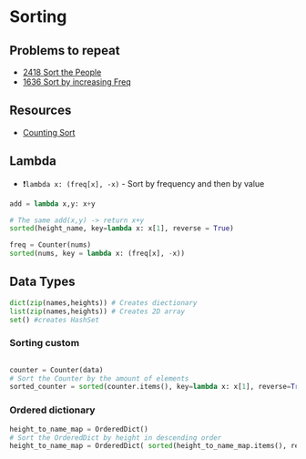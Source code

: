 # Sorting 

## Problems to repeat

- [ 2418 Sort the People](https://leetcode.com/problems/sort-the-people/)
- [ 1636 Sort by increasing Freq](https://leetcode.com/problems/sort-array-by-increasing-frequency/)

## Resources
- [Counting Sort](https://leetcode.com/explore/learn/card/sorting/695/non-comparison-based-sorts/4437/)


## Lambda 

- ❗`lambda x: (freq[x], -x)` - Sort by frequency and then by value

```python
add = lambda x,y: x+y

# The same add(x,y) -> return x+y
sorted(height_name, key=lambda x: x[1], reverse = True)

freq = Counter(nums)
sorted(nums, key = lambda x: (freq[x], -x))
```

## Data Types

```python
dict(zip(names,heights)) # Creates diectionary
list(zip(names,heights)) # Creates 2D array
set() #creates HashSet

```

### Sorting custom


```python

counter = Counter(data)
# Sort the Counter by the amount of elements
sorted_counter = sorted(counter.items(), key=lambda x: x[1], reverse=True)

```
### Ordered dictionary

```python
height_to_name_map = OrderedDict()
# Sort the OrderedDict by height in descending order
height_to_name_map = OrderedDict( sorted(height_to_name_map.items(), reverse=True))
```
